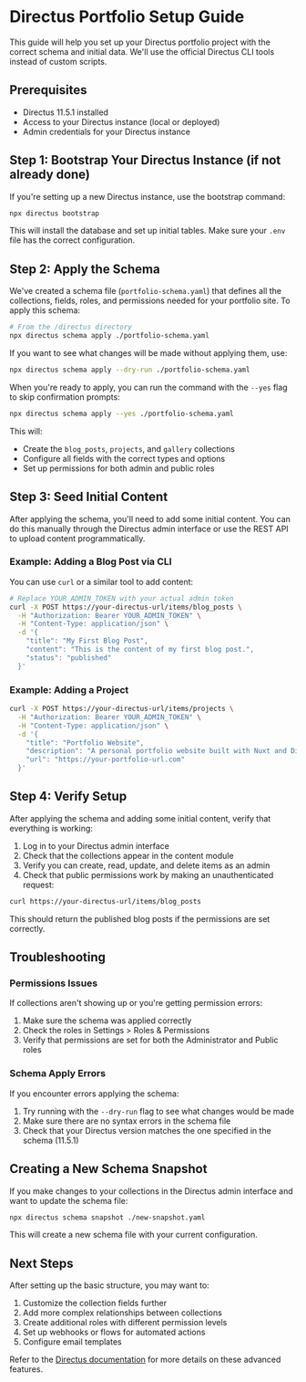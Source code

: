 # Directus Portfolio Setup Guide

This guide will help you set up your Directus portfolio project with the correct schema and initial data. We'll use the official Directus CLI tools instead of custom scripts.

## Prerequisites

- Directus 11.5.1 installed
- Access to your Directus instance (local or deployed)
- Admin credentials for your Directus instance

## Step 1: Bootstrap Your Directus Instance (if not already done)

If you're setting up a new Directus instance, use the bootstrap command:

```bash
npx directus bootstrap
```

This will install the database and set up initial tables. Make sure your `.env` file has the correct configuration.

## Step 2: Apply the Schema

We've created a schema file (`portfolio-schema.yaml`) that defines all the collections, fields, roles, and permissions needed for your portfolio site. To apply this schema:

```bash
# From the /directus directory
npx directus schema apply ./portfolio-schema.yaml
```

If you want to see what changes will be made without applying them, use:

```bash
npx directus schema apply --dry-run ./portfolio-schema.yaml
```

When you're ready to apply, you can run the command with the `--yes` flag to skip confirmation prompts:

```bash
npx directus schema apply --yes ./portfolio-schema.yaml
```

This will:
- Create the `blog_posts`, `projects`, and `gallery` collections
- Configure all fields with the correct types and options
- Set up permissions for both admin and public roles

## Step 3: Seed Initial Content

After applying the schema, you'll need to add some initial content. You can do this manually through the Directus admin interface or use the REST API to upload content programmatically.

### Example: Adding a Blog Post via CLI

You can use `curl` or a similar tool to add content:

```bash
# Replace YOUR_ADMIN_TOKEN with your actual admin token
curl -X POST https://your-directus-url/items/blog_posts \
  -H "Authorization: Bearer YOUR_ADMIN_TOKEN" \
  -H "Content-Type: application/json" \
  -d '{
    "title": "My First Blog Post",
    "content": "This is the content of my first blog post.",
    "status": "published"
  }'
```

### Example: Adding a Project

```bash
curl -X POST https://your-directus-url/items/projects \
  -H "Authorization: Bearer YOUR_ADMIN_TOKEN" \
  -H "Content-Type: application/json" \
  -d '{
    "title": "Portfolio Website",
    "description": "A personal portfolio website built with Nuxt and Directus.",
    "url": "https://your-portfolio-url.com"
  }'
```

## Step 4: Verify Setup

After applying the schema and adding some initial content, verify that everything is working:

1. Log in to your Directus admin interface
2. Check that the collections appear in the content module
3. Verify you can create, read, update, and delete items as an admin
4. Check that public permissions work by making an unauthenticated request:

```bash
curl https://your-directus-url/items/blog_posts
```

This should return the published blog posts if the permissions are set correctly.

## Troubleshooting

### Permissions Issues

If collections aren't showing up or you're getting permission errors:

1. Make sure the schema was applied correctly
2. Check the roles in Settings > Roles & Permissions
3. Verify that permissions are set for both the Administrator and Public roles

### Schema Apply Errors

If you encounter errors applying the schema:

1. Try running with the `--dry-run` flag to see what changes would be made
2. Make sure there are no syntax errors in the schema file
3. Check that your Directus version matches the one specified in the schema (11.5.1)

## Creating a New Schema Snapshot

If you make changes to your collections in the Directus admin interface and want to update the schema file:

```bash
npx directus schema snapshot ./new-snapshot.yaml
```

This will create a new schema file with your current configuration.

## Next Steps

After setting up the basic structure, you may want to:

1. Customize the collection fields further
2. Add more complex relationships between collections
3. Create additional roles with different permission levels
4. Set up webhooks or flows for automated actions
5. Configure email templates

Refer to the [Directus documentation](https://docs.directus.io/) for more details on these advanced features. 
